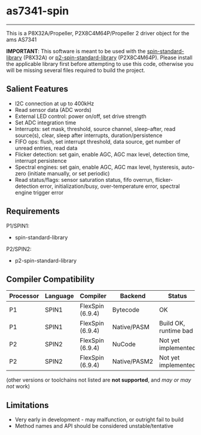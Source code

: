 # as7341-spin 
-------------

This is a P8X32A/Propeller, P2X8C4M64P/Propeller 2 driver object for the ams AS7341

**IMPORTANT**: This software is meant to be used with the [spin-standard-library](https://github.com/avsa242/spin-standard-library) (P8X32A) or [p2-spin-standard-library](https://github.com/avsa242/p2-spin-standard-library) (P2X8C4M64P). Please install the applicable library first before attempting to use this code, otherwise you will be missing several files required to build the project.


## Salient Features

* I2C connection at up to 400kHz
* Read sensor data (ADC words)
* External LED control: power on/off, set drive strength
* Set ADC integration time
* Interrupts: set mask, threshold, source channel, sleep-after, read source(s), clear, sleep after interrupts, duration/persistence
* FIFO ops: flush, set interrupt threshold, data source, get number of unread entries, read data
* Flicker detection: set gain, enable AGC, AGC max level, detection time, interrupt persistence
* Spectral engines: set gain, enable AGC, AGC max level, hysteresis, auto-zero (initiate manually, or set periodic)
* Read status/flags: sensor saturation status, fifo overrun, flicker-detection error, initialization/busy, over-temperature error, spectral engine trigger error


## Requirements

P1/SPIN1:
* spin-standard-library

P2/SPIN2:
* p2-spin-standard-library


## Compiler Compatibility

| Processor | Language | Compiler               | Backend      | Status                |
|-----------|----------|------------------------|--------------|-----------------------|
| P1        | SPIN1    | FlexSpin (6.9.4)       | Bytecode     | OK                    |
| P1        | SPIN1    | FlexSpin (6.9.4)       | Native/PASM  | Build OK, runtime bad |
| P2        | SPIN2    | FlexSpin (6.9.4)       | NuCode       | Not yet implemented   |
| P2        | SPIN2    | FlexSpin (6.9.4)       | Native/PASM2 | Not yet implemented   |

(other versions or toolchains not listed are __not supported__, and _may or may not_ work)


## Limitations

* Very early in development - may malfunction, or outright fail to build
* Method names and API should be considered unstable/tentative

